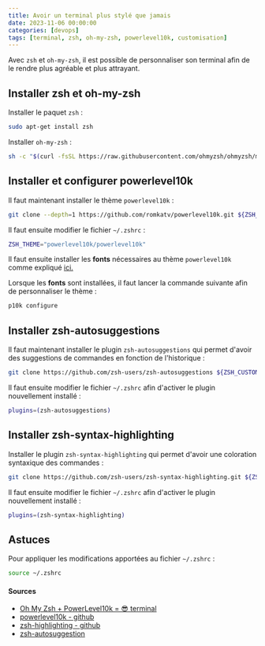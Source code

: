 ```yaml
---
title: Avoir un terminal plus stylé que jamais
date: 2023-11-06 00:00:00
categories: [devops]
tags: [terminal, zsh, oh-my-zsh, powerlevel10k, customisation]
---
```


Avec `zsh` et `oh-my-zsh`, il est possible de personnaliser son terminal afin de le rendre plus agréable et plus attrayant. 

## Installer zsh et oh-my-zsh

Installer le paquet `zsh` :

```bash
sudo apt-get install zsh
```

Installer `oh-my-zsh` :

```bash
sh -c "$(curl -fsSL https://raw.githubusercontent.com/ohmyzsh/ohmyzsh/master/tools/install.sh)"
```

## Installer et configurer powerlevel10k

Il faut maintenant installer le thème `powerlevel10k` :

```bash
git clone --depth=1 https://github.com/romkatv/powerlevel10k.git ${ZSH_CUSTOM:-$HOME/.oh-my-zsh/custom}/themes/powerlevel10k
```

Il faut ensuite modifier le fichier `~/.zshrc` :

```bash
ZSH_THEME="powerlevel10k/powerlevel10k"
```

Il faut ensuite installer les **fonts** nécessaires au thème `powerlevel10k` comme expliqué [ici.](https://github.com/romkatv/powerlevel10k#fonts)

Lorsque les **fonts** sont installées, il faut lancer la commande suivante afin de personnaliser le thème :

```bash
p10k configure
```

## Installer zsh-autosuggestions

Il faut maintenant installer le plugin `zsh-autosuggestions` qui permet d'avoir des suggestions de commandes en fonction de l'historique :

```bash
git clone https://github.com/zsh-users/zsh-autosuggestions ${ZSH_CUSTOM:-~/.oh-my-zsh/custom}/plugins/zsh-autosuggestions
```

Il faut ensuite modifier le fichier `~/.zshrc` afin d'activer le plugin nouvellement installé :

```bash
plugins=(zsh-autosuggestions)
```

## Installer zsh-syntax-highlighting

Installer le plugin `zsh-syntax-highlighting` qui permet d'avoir une coloration syntaxique des commandes :

```bash
git clone https://github.com/zsh-users/zsh-syntax-highlighting.git ${ZSH_CUSTOM:-~/.oh-my-zsh/custom}/plugins/zsh-syntax-highlighting
```

Il faut ensuite modifier le fichier `~/.zshrc` afin d'activer le plugin nouvellement installé :

```bash
plugins=(zsh-syntax-highlighting)
```

## Astuces

Pour appliquer les modifications apportées au fichier `~/.zshrc` :

```bash
source ~/.zshrc
```

#### Sources

- [Oh My Zsh + PowerLevel10k = 😎 terminal](https://dev.to/abdfnx/oh-my-zsh-powerlevel10k-cool-terminal-1no0)
- [powerlevel10k - github](https://github.com/romkatv/powerlevel10k#installation)
- [zsh-highlighting - github](https://github.com/zsh-users/zsh-syntax-highlighting/blob/master/INSTALL.md)
- [zsh-autosuggestion](https://github.com/zsh-users/zsh-autosuggestions/blob/master/INSTALL.md)

